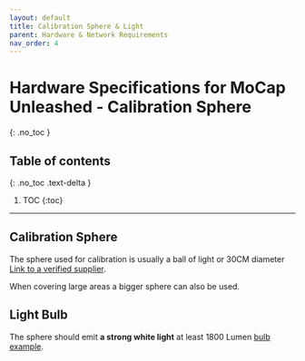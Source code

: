 ```yaml
---
layout: default
title: Calibration Sphere & Light
parent: Hardware & Network Requirements
nav_order: 4
---
```


# Hardware Specifications for MoCap Unleashed - Calibration Sphere
{: .no_toc }

## Table of contents
{: .no_toc .text-delta }

1. TOC
{:toc}

---

## Calibration Sphere
The sphere used for calibration is usually a ball of light or 30CM diameter [Link to a verified supplier](https://www.amazon.de/-/en/Trango-Garden-Diameter-Outdoor-Lighting/dp/B00J1OL9IS/ref=sr_1_12?crid=2IMCIF6JZFXY6&keywords=gartenleuchte+kugel+40+cm&qid=1674556426&sprefix=garden+light+ball+40+cm%2Caps%2C141&sr=8-12).

When covering large areas a bigger sphere can also be used.

## Light Bulb
The sphere should emit **a strong white light** at least 1800 Lumen [bulb example](https://www.amazon.com/Listed-6-Pack-100-Replacement-Daylight/dp/B0C9TYD7Y4?th=1).  